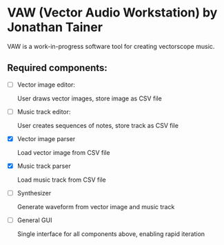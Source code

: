 # VAW (Vector Audio Workstation) by Jonathan Tainer

VAW is a work-in-progress software tool for creating vectorscope music.

## Required components:

- [ ] Vector image editor:

	User draws vector images, store image as CSV file


- [ ] Music track editor:

	User creates sequences of notes, store track as CSV file


- [x] Vector image parser

	Load vector image from CSV file


- [x] Music track parser

	Load music track from CSV file


- [ ] Synthesizer

	Generate waveform from vector image and music track


- [ ] General GUI

	Single interface for all components above, enabling rapid iteration
